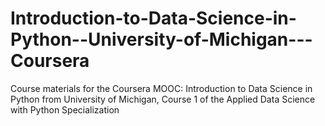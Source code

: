 # Introduction-to-Data-Science-in-Python--University-of-Michigan---Coursera
Course materials for the Coursera MOOC: Introduction to Data Science in Python from University of Michigan, Course 1 of the Applied Data Science with Python Specialization
